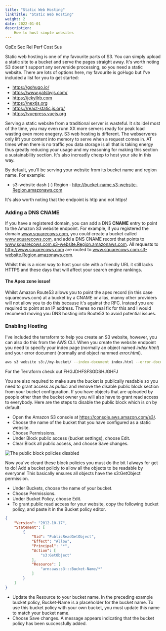 ```yaml
---
title: "Static Web Hosting"
linkTitle: "Static Web Hosting"
weight: 2 
date: 2022-01-01
description: 
    How to host simple websites
---
```

<span class=opex-off>OpEx</span>
<span class=sec-off>Sec</span>
<span class=rel-off>Rel</span>
<span class=perf-off>Perf</span>
<span class=cost-sec>Cost</span>
<span class=sus-on>Sus</span>

Static web hosting is one of my favourite parts of S3. You can simply upload a static site to a bucket and serve the pages straight away. It's worth noting S3 doesn't support any serverside processing, so you need a static website. There are lots of options here, my favourite is goHugo but I've included a list for you to get started:

- https://gohugo.io/
- https://www.gatsbyjs.com/
- https://jekyllrb.com
- https://nextjs.org
- https://react-static.js.org/
- https://vuepress.vuejs.org

Serving a static website from a traditional server is wasteful. It sits idel most of the time, you may even runn XX more servers ready for peak load wasting even more enegery. S3 web hosting is different. The webserveres only lift your content into memory to serve when a request comes in. AT times when there is no traffic you data storage is all that is taking energy thus greatly reducing your usage and my reasoning for making this section a sustainability section. It's also increadly cheep to host your site in this way.

By default, you'll be serving your website from its bucket name and region name. For example:

- s3-website dash (-) Region ‐ http://bucket-name.s3-website-Region.amazonaws.com

It's also worth noting that the endpoint is http and not https! 

### Adding a DNS CNAME
If you have a registered domain, you can add a DNS __CNAME__ entry to point to the Amazon S3 website endpoint. For example, if you registered the domain www.squarecows.com, you could create a bucket called www.squarecows.com, and add a DNS CNAME record that points to www.squarecows.com.s3-website.Region.amazonaws.com. All requests to http://www.squarecows.com are routed to www.squarecows.com.s3-website.Region.amazonaws.com.

Whilst this is a nicer way to host your site with a friendly URL it still lacks HTTPS and these days that will affect your search engine rankings.

#### The Apex zone issue!
Whilst Amazon Route53 allows you to point the apex record (in this case squarecows.com) at a bucket by a CNAME or alias, manny other providers will not allow you to do this because it's against the RFC. Instead you are required to point at an IP address. Theres no real fix for this and I would recomend moving you DNS hosting into Route53 to avoid potential issues.

### Enabling Hosting
I've included the terraform to help you create an S3 website, however, you can also do this from the AWS CLI. When you create the website endpoint you need to specify your index page (normally an object named _index.html_) and your error document (normally and object nammed _error.html_).

```bash
aws s3 website s3://my-bucket/ --index-document index.html --error-document error.html
```

For the Terraform check out FHGJDHFSFSGDSHJGHFJ

You are also required to make sure the bucket is publically readable so you need to grant access as _public_ and remove the disable public block section from your bucket configuration. If you have objects that are uploaded by people other than the bucket owner you will also have to grant read access to everybody. Here are the steps to disable the public block which is on by default:

- Open the Amazon S3 console at https://console.aws.amazon.com/s3/.
- Choose the name of the bucket that you have configured as a static website.
- Choose Permissions.
- Under Block public access (bucket settings), choose Edit.
- Clear Block all public access, and choose Save changes.

![The public block policies disabled](../edit-public-access-clear.png "The public block policies disabled")

Now you've cleard these block policies you must do the bit I always for get to do! Add a bucket policiy to allow all the objects to be readable by everyone! This basically ensures all objects have the s3:GetObject permission.

- Under Buckets, choose the name of your bucket.
- Choose Permissions.
- Under Bucket Policy, choose Edit.
- To grant public read access for your website, copy the following bucket policy, and paste it in the Bucket policy editor.

```json
{
    "Version": "2012-10-17",
    "Statement": [
        {
            "Sid": "PublicReadGetObject",
            "Effect": "Allow",
            "Principal": "*",
            "Action": [
                "s3:GetObject"
            ],
            "Resource": [
                "arn:aws:s3:::Bucket-Name/*"
            ]
        }
    ]
}
```

- Update the Resource to your bucket name.
In the preceding example bucket policy, Bucket-Name is a placeholder for the bucket name. To use this bucket policy with your own bucket, you must update this name to match your bucket name.
- Choose Save changes.
A message appears indicating that the bucket policy has been successfully added.

